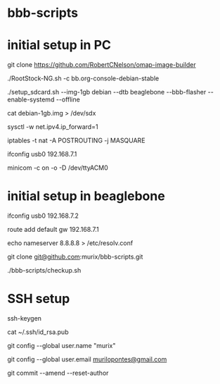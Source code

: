 bbb-scripts
===========





initial setup in PC
===================

git clone https://github.com/RobertCNelson/omap-image-builder

./RootStock-NG.sh -c bb.org-console-debian-stable

./setup_sdcard.sh --img-1gb debian --dtb beaglebone --bbb-flasher --enable-systemd --offline

cat debian-1gb.img > /dev/sdx

sysctl -w net.ipv4.ip_forward=1

iptables -t nat -A POSTROUTING -j MASQUARE

ifconfig usb0 192.168.7.1

minicom -c on -o -D /dev/ttyACM0


initial setup in beaglebone
===========================

ifconfig usb0 192.168.7.2

route add default gw 192.168.7.1

echo nameserver 8.8.8.8 > /etc/resolv.conf

git clone git@github.com:murix/bbb-scripts.git

./bbb-scripts/checkup.sh



SSH setup
=========

ssh-keygen

cat ~/.ssh/id_rsa.pub

git config --global user.name "murix"

git config --global user.email murilopontes@gmail.com

git commit --amend --reset-author



